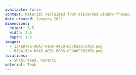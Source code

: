 ```yaml
---
available: false
context: Material reclaimed from discarded window frames.
date_created: January 2022
dimensions:
  height: 3.5
  width: 2.5
  depth: 1.5
images:
  - 134ED786-ABA7-4109-A850-B579286714CD.png
  - B12A13E4-D0A5-4EB2-B8B5-8E948FE6935B.png
locations:
  - Shabirabad, Karachi
material: Teak
---
```

